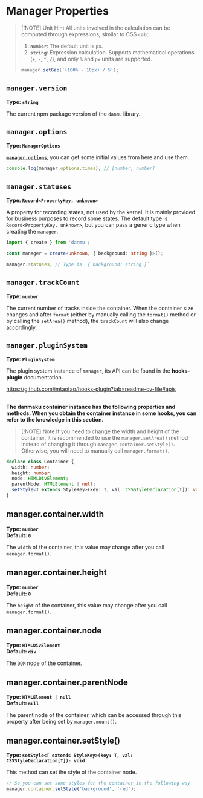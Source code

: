 # Manager Properties

> [!NOTE] Unit Hint
> All units involved in the calculation can be computed through expressions, similar to CSS `calc`.
>
> 1. **`number`**: The default unit is `px`.
> 2. **`string`**: Expression calculation. Supports mathematical operations (`+`, `-`, `*`, `/`), and only `%` and `px` units are supported.
>
> ```ts
> manager.setGap('(100% - 10px) / 5');
> ```

## `manager.version`

**Type: `string`**

The current npm package version of the `danmu` library.

## `manager.options`

**Type: `ManagerOptions`**

[**`manager.options`**](./manager-configuration), you can get some initial values from here and use them.

```ts
console.log(manager.options.times); // [number, number]
```

## `manager.statuses`

**Type: `Record<PropertyKey, unknown>`**

A property for recording states, not used by the kernel. It is mainly provided for business purposes to record some states. The default type is `Record<PropertyKey, unknown>`, but you can pass a generic type when creating the `manager`.

```ts {3}
import { create } from 'danmu';

const manager = create<unknown, { background: string }>();

manager.statuses; // Type is `{ background: string }`
```

## `manager.trackCount`

**Type: `number`**

The current number of tracks inside the container. When the container size changes and after `format` (either by manually calling the `format()` method or by calling the `setArea()` method), the `trackCount` will also change accordingly.

## `manager.pluginSystem`

**Type: `PluginSystem`**

The plugin system instance of `manager`, its API can be found in the **hooks-plugin** documentation.

https://github.com/imtaotao/hooks-plugin?tab=readme-ov-file#apis

<h2></h2>

**The danmaku container instance has the following properties and methods. When you obtain the container instance in some hooks, you can refer to the knowledge in this section.**

> [!NOTE] Note
> If you need to change the width and height of the container, it is recommended to use the `manager.setArea()` method instead of changing it through `manager.container.setStyle()`. Otherwise, you will need to manually call `manager.format()`.

```ts
declare class Container {
  width: number;
  height: number;
  node: HTMLDivElement;
  parentNode: HTMLElement | null;
  setStyle<T extends StyleKey>(key: T, val: CSSStyleDeclaration[T]): void;
}
```

## manager.container.width

**Type: `number`**<br/>
**Default: `0`**

The `width` of the container, this value may change after you call `manager.format()`.

## manager.container.height

**Type: `number`**<br/>
**Default: `0`**

The `height` of the container, this value may change after you call `manager.format()`.

## manager.container.node

**Type: `HTMLDivElement`**<br/>
**Default: `div`**

The `DOM` node of the container.

## manager.container.parentNode

**Type: `HTMLElement | null`**<br/>
**Default: `null`**

The parent node of the container, which can be accessed through this property after being set by `manager.mount()`.

## manager.container.setStyle()

**Type: `setStyle<T extends StyleKey>(key: T, val: CSSStyleDeclaration[T]): void`**

This method can set the style of the container node.

```ts
// So you can set some styles for the container in the following way
manager.container.setStyle('background', 'red');
```
